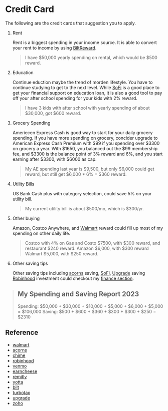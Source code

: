 # Credit Card

The following are the credit cards that suggestion you to apply.

1. Rent

    Rent is a biggest spending in your income source. It is able to convert your rent to 
    income by using [BiltReward](https://bilt.page/r/6CHS-4V08).

    > I have $50,000 yearly spending on rental, which would be $500 reward.

2. Education

    Continue eduction maybe the trend of morden lifestyle. You have to continue
    studying to get to the next level. While [SoFi](https://www.sofi.com/invite/money?gcp=ec7c2ef2-58ff-4287-8d7a-ebf24d28fe1b&isAliasGcp=false) 
    is a good place to get your financial support on education loan, it is also 
    a good tool to pay off your after school spending for your kids with 2% reward.

    > I have 3 kids with after school with yearly spending of about $30,000, got $600 reward.

3. Grocery Spending

    Ameriecen Express Cash is good way to start for your daily grocery spending.
    If you have more spending on grocery, concider upgrade to American Express Cash
    Premium with $99 if you spending over $3300 on grocery a year. With $1650, you 
    balanced out the $99 membership fee, and $3300 is the balance point of 3% reward
    and 6%, and you start earning after $3300, with $6000 as cap.

    > My AE spending last year is $9,500, but only $6,000 could get reward, but still
    > get $6,000 * 6% = $360 reward.

4. Utility Bills

    US Bank Cash plus with category selection, could save 5% on your utility bill. 

    > My current utility bill is about $500/mo, which is $300/yr.

5. Other buying

    Amazon, Costco Anywhere, and [Walmart](https://goto.walmart.com/c/4644081/1398372/16662?sourceid=imp_000011112222333344&veh=aff&u=https%3A%2F%2Fwww.walmart.com) 
    reward could fill up most of my spending on other daily life.

    > Costco with 4% on Gas and Costo $7500, with $300 reward, and restaurant $240 reward.
    > Amazon $6,000, with $300 reward
    > Walmart $5,000, with $250 reward.

6. Other saving tips

    Other saving tips including [acorns](https://share.acorns.com/weijingjaylin) saving,
    [SoFi](https://www.sofi.com/invite/money?gcp=ec7c2ef2-58ff-4287-8d7a-ebf24d28fe1b&isAliasGcp=false), 
    [Upgrade](https://upgrade.com/r/WLExkMczo9) saving [Robinhood](https://join.robinhood.com/weijinl2) 
    investment could checkout my [finance section](/lifestyle/#/finance).

> ## My Spending and Saving Report 2023
> Spending: $50,000 + $30,000 + $10,000 + $5,000 + $6,000 + $5,000 = $106,000
> Saving: $500 + $600 + $360 + $300 + $300 + $250 = $2310

## Reference

* [walmart](https://goto.walmart.com/c/4644081/1398372/16662?sourceid=imp_000011112222333344&veh=aff&u=https%3A%2F%2Fwww.walmart.com)
* [acorns](https://share.acorns.com/weijingjaylin)
* [chime](https://chime.com/r/weijinglin)
* [robinhood](https://join.robinhood.com/weijinl2)
* [venmo](https://get.venmo.com/DcgQWb9Eaqb)
* [earncheese](https://link.earncheese.com/valF/9123ede8)
* [remitly](http://remit.ly/1d41t9r)
* [yotta](https://members.withyotta.com/register?code=WEIJING3)
* [bilt](https://bilt.page/r/6CHS-4V08)
* [turbotax](https://turbo.tax/ab8scatw)
* [upgrade](https://upgrade.com/r/WLExkMczo9)
* [zoho](https://go.zoho.com/r0w)
